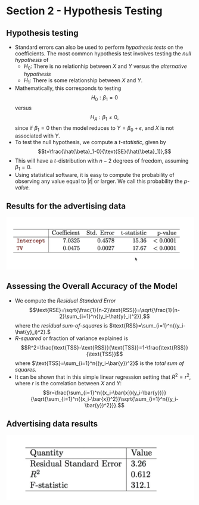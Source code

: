# Section 2 - Hypothesis Testing
## Hypothesis testing
* Standard errors can also be used to perform _hypothesis tests_ on the coefficients. The most common hypothesis test involves testing the _null hypothesis_ of
  * $H_0:$ There is no relationhip between $X$ and $Y$ versus the _alternative hypothesis_
  * $H_1:$ There is some relationship between $X$ and $Y.$
* Mathematically, this corresponds to testing
$$H_0:\beta_1=0$$
versus
$$H_A:\beta_1\ne0,$$
since if $\beta_1=0$ then the model reduces to $Y=\beta_0+\epsilon,$ and $X$ is not associated with $Y.$
* To test the null hypothesis, we compute a $t$-_statistic_, given by
$$t=\frac{\hat{\beta}_1-0}{\text{SE}(\hat{\beta}_1)},$$
* This will have a $t$-distribution with $n-2$ degrees of freedom, assuming $\beta_1=0.$
* Using statistical software, it is easy to compute the probability of observing any value equal to $|t|$ or larger. We call this probability the $p$-_value._
## Results for the advertising data
![](images/res.png)
## Assessing the Overall Accuracy of the Model
* We compute the _Residual Standard Error_
$$\text{RSE}=\sqrt{\frac{1}{n-2}\text{RSS}}=\sqrt{\frac{1}{n-2}\sum_{i=1}^n{(y_i-\hat{y}_i)^2}},$$
where the _residual sum-of-squares_ is $\text{RSS}=\sum_{i=1}^n{(y_i-\hat{y}_i)^2}.$
* $R$-_squared_ or fraction of variance explained is
$$R^2=\frac{\text{TSS}-\text{RSS}}{\text{TSS}}=1-\frac{\text{RSS}}{\text{TSS}}$$
where $\text{TSS}=\sum_{i=1}^n{(y_i-\bar{y})^2}$ is the _total sum of squares._
* It can be shown that in this simple linear regression setting that $R^2=r^2,$ where $r$ is the correlation between $X$ and $Y:$
$$r=\frac{\sum_{i=1}^n{(x_i-\bar{x})(y_i-\bar{y})}}{\sqrt{\sum_{i=1}^n{(x_i-\bar{x})^2}}\sqrt{\sum_{i=1}^n{(y_i-\bar{y})^2}}}.$$
## Advertising data results
![](images/adrel.png)